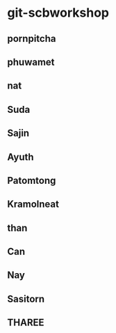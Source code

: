 # git-scbworkshop
## pornpitcha
## phuwamet
## nat
## Suda
## Sajin
## Ayuth
## Patomtong
## Kramolneat 
## than
## Can
## Nay
## Sasitorn
## THAREE